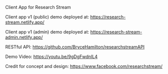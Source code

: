 Client App for Research Stream

Client app v1 (public) demo deployed at: https://research-stream.netlify.app/

Client app v1 (admin) demo deployed at: https://research-stream-admin.netlify.app/

RESTful API: https://github.com/BryceHamilton/researchstreamAPI

Demo Video: https://youtu.be/9gDgFwdnIL4

Credit for concept and design: https://www.facebook.com/researchstream/
